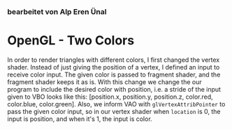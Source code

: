 ### bearbeitet von Alp Eren Ünal

# OpenGL - Two Colors

In order to render triangles with different colors, I first changed the vertex shader. Instead of just giving the position of a vertex, I defined an input to receive color input. The given color is passed to fragment shader, and the fragment shader keeps it as is. With this change we change the our program to include the desired color with position, i.e. a stride of the input given to VBO looks like this: [position.x, position.y, position.z, color.red, color.blue, color.green]. Also, we inform VAO with `glVertexAttribPointer` to pass the given color input, so in our vertex shader when `location` is 0, the input is position, and when it's 1, the input is color.
